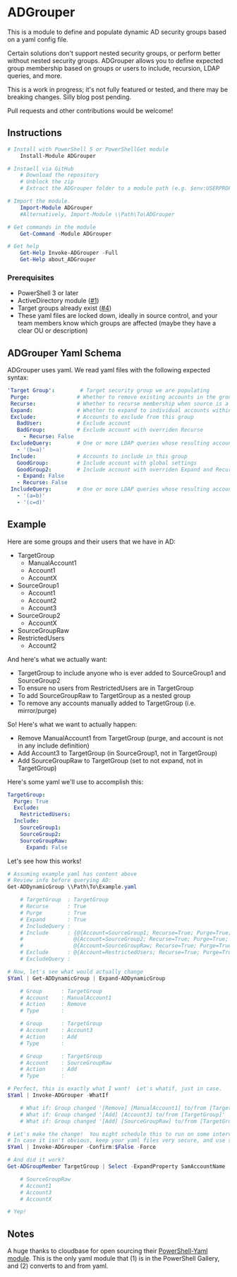 # ADGrouper

This is a module to define and populate dynamic AD security groups based on a yaml config file.

Certain solutions don't support nested security groups, or perform better without nested security groups. ADGrouper allows you to define expected group membership based on groups or users to include, recursion, LDAP queries, and more.

This is a work in progress; it's not fully featured or tested, and there may be breaking changes.  Silly blog post pending.

Pull requests and other contributions would be welcome!

## Instructions

```powershell
# Install with PowerShell 5 or PowerShellGet module
    Install-Module ADGrouper

# Instaell via GitHub
    # Download the repository
    # Unblock the zip
    # Extract the ADGrouper folder to a module path (e.g. $env:USERPROFILE\Documents\WindowsPowerShell\Modules\)

# Import the module.
    Import-Module ADGrouper
    #Alternatively, Import-Module \\Path\To\ADGrouper

# Get commands in the module
    Get-Command -Module ADGrouper

# Get help
    Get-Help Invoke-ADGrouper -Full
    Get-Help about_ADGrouper
```

### Prerequisites

* PowerShell 3 or later
* ActiveDirectory module ([#1](https://github.com/RamblingCookieMonster/ADGrouper/issues/1))
* Target groups already exist ([#4](https://github.com/RamblingCookieMonster/ADGrouper/issues/4))
* These yaml files are locked down, ideally in source control, and your team members know which groups are affected (maybe they have a clear OU or description)

## ADGrouper Yaml Schema

ADGrouper uses yaml.  We read yaml files with the following expected syntax:
    
 ```yaml
'Target Group':        # Target security group we are populating
  Purge:               # Whether to remove existing accounts in the groupthat aren't included in this definition. Defaults to false
  Recurse:             # Whether to recurse membership when source is a group. Defaults to true
  Expand:              # Whether to expand to individual accounts within the group, or use the group explicitly. Defaults to true
  Exclude:             # Accounts to exclude from this group
    BadUser:           # Exclude account
    BadGroup:          # Exclude account with overriden Recurse
      - Recurse: False
  ExcludeQuery:        # One or more LDAP queries whose resulting accounts are excluded from the target group
    - '(b=a)'
  Include:             # Accounts to include in this group
    GoodGroup:         # Include account with global settings
    GoodGroup2:        # Include account with overriden Expand and Recurse
    - Expand: False
    - Recurse: False
  IncludeQuery:        # One or more LDAP queries whose resulting accounts are included in the target group
    - '(a=b)'
    - '(c=d)'
```

## Example

Here are some groups and their users that we have in AD:

* TargetGroup
   * ManualAccount1
   * Account1
   * AccountX
* SourceGroup1
   * Account1
   * Account2
   * Account3
 * SourceGroup2
   * AccountX
 * SourceGroupRaw
 * RestrictedUsers
   * Account2

And here's what we actually want:

* TargetGroup to include anyone who is ever added to SourceGroup1 and SourceGroup2
* To ensure no users from RestrictedUsers are in TargetGroup
* To add SourceGroupRaw to TargetGroup as a nested group
* To remove any accounts manually added to TargetGroup (i.e. mirror/purge)

So!  Here's what we want to actually happen:

* Remove ManualAccount1 from TargetGroup (purge, and account is not in any include definition)
* Add Account3 to TargetGroup (in SourceGroup1, not in TargetGroup)
* Add SourceGroupRaw to TargetGroup (set to not expand, not in TargetGroup)

Here's some yaml we'll use to accomplish this:

```yaml
TargetGroup:
  Purge: True
  Exclude:
    RestrictedUsers:
  Include:
    SourceGroup1:
    SourceGroup2:
    SourceGroupRaw:
      Expand: False
```

Let's see how this works!

```powershell
# Assuming example yaml has content above
# Review info before querying AD:
Get-ADDynamicGroup \\Path\To\Example.yaml

    # TargetGroup  : TargetGroup
    # Recurse      : True
    # Purge        : True
    # Expand       : True
    # IncludeQuery : 
    # Include      : {@{Account=SourceGroup1; Recurse=True; Purge=True; Expand=True},
    #                @{Account=SourceGroup2; Recurse=True; Purge=True; Expand=True},
    #                @{Account=SourceGroupRaw; Recurse=True; Purge=True; Expand=False}}
    # Exclude      : @{Account=RestrictedUsers; Recurse=True; Purge=True; Expand=True}
    # ExcludeQuery : 

# Now, let's see what would actually change
$Yaml | Get-ADDynamicGroup | Expand-ADDynamicGroup

    # Group      : TargetGroup
    # Account    : ManualAccount1
    # Action     : Remove
    # Type       : 

    # Group      : TargetGroup
    # Account    : Account3
    # Action     : Add
    # Type       : 

    # Group      : TargetGroup
    # Account    : SourceGroupRaw
    # Action     : Add
    # Type       : 

# Perfect, this is exactly what I want!  Let's whatif, just in case.
$Yaml | Invoke-ADGrouper -WhatIf

    # What if: Group changed '[Remove] [ManualAccount1] to/from [TargetGroup]'
    # What if: Group changed '[Add] [Account3] to/from [TargetGroup]'
    # What if: Group changed '[Add] [SourceGroupRaw] to/from [TargetGroup]'

# Let's make the change!  You might schedule this to run on some interval
# In case it isn't obvious, keep your yaml files very secure, and use source control : )
$Yaml | Invoke-ADGrouper -Confirm:$False -Force

# And did it work?
Get-ADGroupMember TargetGroup | Select -ExpandProperty SamAccountName

    # SourceGroupRaw
    # Account1
    # Account3
    # AccountX

# Yep!
```

## Notes

A huge thanks to cloudbase for open sourcing their [PowerShell-Yaml module](https://github.com/cloudbase/powershell-yaml).  This is the only yaml module that (1) is in the PowerShell Gallery, and (2) converts to and from yaml.
